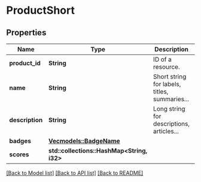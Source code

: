 # ProductShort

## Properties
Name | Type | Description | Notes
------------ | ------------- | ------------- | -------------
**product_id** | **String** | ID of a resource. | 
**name** | **String** | Short string for labels, titles, summaries... | 
**description** | **String** | Long string for descriptions, articles... | [optional] [default to None]
**badges** | [**Vec<models::BadgeName>**](badgeName.md) |  | 
**scores** | **std::collections::HashMap<String, i32>** |  | 

[[Back to Model list]](../README.md#documentation-for-models) [[Back to API list]](../README.md#documentation-for-api-endpoints) [[Back to README]](../README.md)


